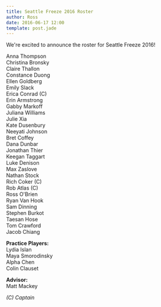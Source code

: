 ```yaml
---
title: Seattle Freeze 2016 Roster
author: Ross
date: 2016-06-17 12:00
template: post.jade
---
```

We're excited to announce the roster for Seattle Freeze 2016!

Anna Thompson<br>
Christina Bronsky<br>
Claire Thallon<br>
Constance Duong<br>
Ellen Goldberg<br>
Emily Slack<br>
Erica Conrad (C)<br>
Erin Armstrong<br>
Gabby Markoff<br>
Juliana Williams<br>
Julie Xia<br>
Kate Dusenbury<br>
Neeyati Johnson<br>
Bret Coffey<br>
Dana Dunbar<br>
Jonathan Thier<br>
Keegan Taggart<br>
Luke Denison<br>
Max Zaslove<br>
Nathan Stock<br>
Rich Coker (C)<br>
Rob Atlas (C)<br>
Ross O'Brien<br>
Ryan Van Hook<br>
Sam Dinning<br>
Stephen Burkot<br>
Taesan Hose<br>
Tom Crawford<br>
Jacob Chiang<br>


**Practice Players:**<br>
Lydia Islan<br>
Maya Smorodinsky<br>
Alpha Chen<br>
Colin Clauset


**Advisor:**<br>
Matt Mackey

*(C) Captain*